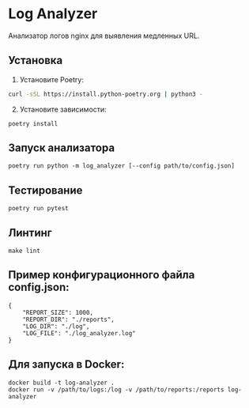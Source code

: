 # Log Analyzer

Анализатор логов nginx для выявления медленных URL.

## Установка

1. Установите Poetry:
```bash
curl -sSL https://install.python-poetry.org | python3 -
```
2. Установите зависимости:
```
poetry install
```
## Запуск анализатора
```
poetry run python -m log_analyzer [--config path/to/config.json]
```
## Тестирование
```
poetry run pytest
```
## Линтинг 
```
make lint
```
## Пример конфигурационного файла config.json: 
```
{
    "REPORT_SIZE": 1000,
    "REPORT_DIR": "./reports",
    "LOG_DIR": "./log",
    "LOG_FILE": "./log_analyzer.log"
}
```
## Для запуска в Docker:
```
docker build -t log-analyzer .
docker run -v /path/to/logs:/log -v /path/to/reports:/reports log-analyzer
```
